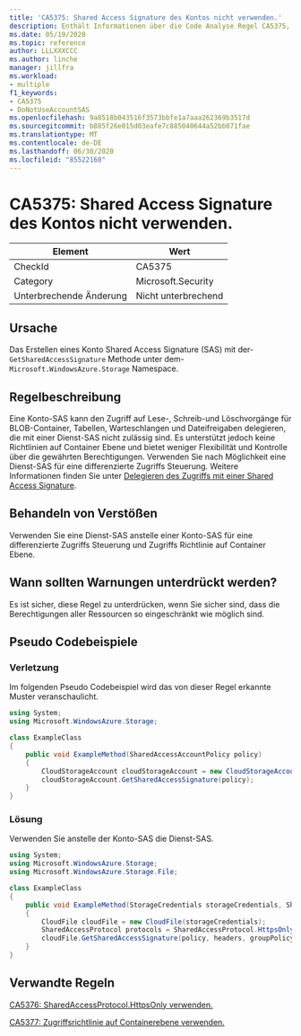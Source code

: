 ```yaml
---
title: 'CA5375: Shared Access Signature des Kontos nicht verwenden.'
description: Enthält Informationen über die Code Analyse Regel CA5375, einschließlich der Gründe, der Behebung von Verstößen und der Zeit, zu der Sie unterdrückt werden soll.
ms.date: 05/19/2020
ms.topic: reference
author: LLLXXXCCC
ms.author: linche
manager: jillfra
ms.workload:
- multiple
f1_keywords:
- CA5375
- DoNotUseAccountSAS
ms.openlocfilehash: 9a8518b043516f3573bbfe1a7aaa262369b3517d
ms.sourcegitcommit: b885f26e015d03eafe7c885040644a52bb071fae
ms.translationtype: MT
ms.contentlocale: de-DE
ms.lasthandoff: 06/30/2020
ms.locfileid: "85522160"
---
```

# <a name="ca5375-do-not-use-account-shared-access-signature"></a>CA5375: Shared Access Signature des Kontos nicht verwenden.

|Element|Wert|
|-|-|
|CheckId|CA5375|
|Category|Microsoft.Security|
|Unterbrechende Änderung|Nicht unterbrechend|

## <a name="cause"></a>Ursache

Das Erstellen eines Konto Shared Access Signature (SAS) mit der- `GetSharedAccessSignature` Methode unter dem- `Microsoft.WindowsAzure.Storage` Namespace.

## <a name="rule-description"></a>Regelbeschreibung

Eine Konto-SAS kann den Zugriff auf Lese-, Schreib-und Löschvorgänge für BLOB-Container, Tabellen, Warteschlangen und Dateifreigaben delegieren, die mit einer Dienst-SAS nicht zulässig sind. Es unterstützt jedoch keine Richtlinien auf Container Ebene und bietet weniger Flexibilität und Kontrolle über die gewährten Berechtigungen. Verwenden Sie nach Möglichkeit eine Dienst-SAS für eine differenzierte Zugriffs Steuerung. Weitere Informationen finden Sie unter [Delegieren des Zugriffs mit einer Shared Access Signature](/rest/api/storageservices/delegate-access-with-shared-access-signature).

## <a name="how-to-fix-violations"></a>Behandeln von Verstößen

Verwenden Sie eine Dienst-SAS anstelle einer Konto-SAS für eine differenzierte Zugriffs Steuerung und Zugriffs Richtlinie auf Container Ebene.

## <a name="when-to-suppress-warnings"></a>Wann sollten Warnungen unterdrückt werden?

Es ist sicher, diese Regel zu unterdrücken, wenn Sie sicher sind, dass die Berechtigungen aller Ressourcen so eingeschränkt wie möglich sind.

## <a name="pseudo-code-examples"></a>Pseudo Codebeispiele

### <a name="violation"></a>Verletzung

Im folgenden Pseudo Codebeispiel wird das von dieser Regel erkannte Muster veranschaulicht.

```csharp
using System;
using Microsoft.WindowsAzure.Storage;

class ExampleClass
{
    public void ExampleMethod(SharedAccessAccountPolicy policy)
    {
        CloudStorageAccount cloudStorageAccount = new CloudStorageAccount();
        cloudStorageAccount.GetSharedAccessSignature(policy);
    }
}
```

### <a name="solution"></a>Lösung

Verwenden Sie anstelle der Konto-SAS die Dienst-SAS.

```csharp
using System;
using Microsoft.WindowsAzure.Storage;
using Microsoft.WindowsAzure.Storage.File;

class ExampleClass
{
    public void ExampleMethod(StorageCredentials storageCredentials, SharedAccessFilePolicy policy, SharedAccessFileHeaders headers, string groupPolicyIdentifier, IPAddressOrRange ipAddressOrRange)
    {
        CloudFile cloudFile = new CloudFile(storageCredentials);
        SharedAccessProtocol protocols = SharedAccessProtocol.HttpsOnly;
        cloudFile.GetSharedAccessSignature(policy, headers, groupPolicyIdentifier, protocols, ipAddressOrRange); 
    }
}
```

## <a name="related-rules"></a>Verwandte Regeln

[CA5376: SharedAccessProtocol.HttpsOnly verwenden.](ca5376.md)

[CA5377: Zugriffsrichtlinie auf Containerebene verwenden.](ca5377.md)
